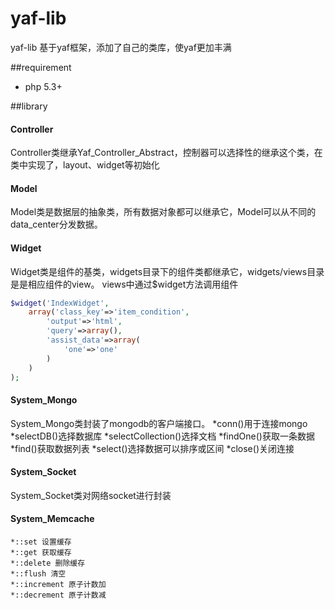 # yaf-lib

yaf-lib 基于yaf框架，添加了自己的类库，使yaf更加丰满

##requirement

- php 5.3+

##library

#### Controller
Controller类继承Yaf_Controller_Abstract，控制器可以选择性的继承这个类，在类中实现了，layout、widget等初始化

#### Model
Model类是数据层的抽象类，所有数据对象都可以继承它，Model可以从不同的data_center分发数据。

#### Widget
Widget类是组件的基类，widgets目录下的组件类都继承它，widgets/views目录是是相应组件的view。
views中通过$widget方法调用组件
```php
$widget('IndexWidget',
    array('class_key'=>'item_condition',
        'output'=>'html',
        'query'=>array(),
        'assist_data'=>array(
            'one'=>'one'
        )
    )
);
```

#### System_Mongo
System_Mongo类封装了mongodb的客户端接口。
    *conn()用于连接mongo
    *selectDB()选择数据库
    *selectCollection()选择文档
    *findOne()获取一条数据
    *find()获取数据列表
    *select()选择数据可以排序或区间
    *close()关闭连接

#### System_Socket
System_Socket类对网络socket进行封装

#### System_Memcache
    *::set 设置缓存
    *::get 获取缓存
    *::delete 删除缓存
    *::flush 清空
    *::increment 原子计数加
    *::decrement 原子计数减

